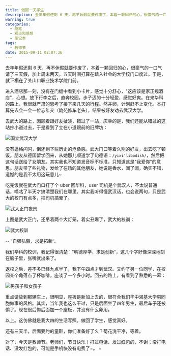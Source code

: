 ```yaml
---
title: 做回一天学生
description: 去年年假还剩 6 天，再不休假就要作废了，本着一颗回归的心，很豪气的一口气请了三天假，加上周末两天，五天时间打算在踏入社会的大学校门口度过。于是，就下榻在了关山口职业技术学院门前。
warning: true
categories:
  - 随笔
  - 观点和感想
  - 笔记本
tags:
  - 教师节
date: 2015-09-11 02:07:36
---
```



去年年假还剩 6 天，再不休假就要作废了，本着一颗回归的心，很豪气的一口气请了三天假，加上周末两天，五天时间打算在踏入社会的大学校门口度过。于是，就下榻在了关山口职业技术学院门前。

<!--more-->

进入酒店那一刻，没有在门缝中看到小卡片，感觉十分舒心，"这应该是家正规酒店"，心想。放下行李之后，直奔校园，步子迈的十分轻盈，感觉好爽。在来华科的路上，我很就严肃的思考了接下来几天的行程。然并卵，计划赶不上变化。本打算先去会一会一位忘年交（韵苑修车老头），结果被好友劝去武汉大学。

去武大的路上，因顾着跟好友扯淡，错过了一站，庆幸的是，我们还能从错过的这站抄小道过去，于是看到了立在小道跟前的旧牌坊：

![国立武汉大学](/blogimgs/2015/09/20150905_eaec6912.jpg)

没有逼格闪闪，倒还剩下些历史的沧桑感。武大门口等着久别的好友，出去吃了顿饭。朋友从德国留学回来，从她那儿顺道学了句德语：`/yixi'libodish/`，然后把这句话送给了女朋友。其实我也不知道发音标不标准，只知道这是"我爱你"的意思。朋友带了些礼物，发给了在场的其他朋友，她说是香水，闻了闻，确实不错，遗憾的是我不太用这玩意儿~

吃完饭就在武大门口打了个 uber 回华科，user 司机是个武汉人，不太说普通话，嘀咕了半天才搞清楚我们在哪里。其实我听得懂武汉话，也会说两句，只是武大的校门有点多，把司机搞晕了。

![武大正门夜景](/blogimgs/2015/09/20150905_e2968bc2.jpg)

上图是武大正门，还吊着两个大灯笼，着实丑爆了，武大的校训：

![武大校训](/blogimgs/2015/09/20150905_a79d63f6.jpg)

-- <span style='font-family:STKaiti,KaiTi,serif'>"自强弘毅，求是拓新"。</span>

我们华科的校训，我记得很清楚：<span style='font-family:STKaiti,KaiTi,serif'>"明德厚学，求是创新"</span>，这几个字好像深深地刻在脑子里，张嘴就出来了。

返校之后，差不多已经九点半了，我下午四点才到武汉。又约了另一位同学，在校园某个角落点了杯咖啡，座谈了一个多小时。回去的路上，有看到了熟悉的一幕：

![男孩子和女孩子](/blogimgs/2015/09/20150905_0c8eb923.jpg)

重点请放到那辆车上，很明显，座板是新加上去的，很符合我们华中渴基大学男同胞做事的风格。其实，当年我也这么干过，只是后面坐了四年男生，最后车子还被偷了。现在很后悔后面加一个座板，并没有什么卵用。

以上。这仿佛就是我大四的生活写照。做回了学生，感觉真好。

还有三天半，后面要约的童鞋，你们准备好了么？菊花洗干净，等着。

对了，今天是教师节。老师们，节日快乐！打过电话、发过红包的，不谢；没打电话、没发红包的，可能是手机快没有电费了=。 =




